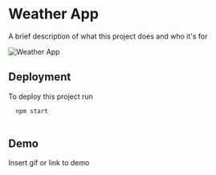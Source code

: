 
# Weather App

A brief description of what this project does and who it's for

![Weather App](https://user-images.githubusercontent.com/99949094/162989599-8b55edaf-af65-4d77-a885-d340d3c1cf53.png)

## Deployment

To deploy this project run

```bash
  npm start
  
```


## Demo

Insert gif or link to demo

